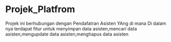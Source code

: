 # Projek_Platfrom
Projek ini berhubungan dengan Pendafatran Asisten YAng di mana Di dalam nya terdapat fitur untuk menyimpan data asisten,mencari data asisten,mengupdate data asisten,menghapus data asisten
